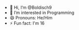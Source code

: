 - 👋 Hi, I’m @Boldisch9
- 👀 I’m interested in Programming
- 😄 Pronouns: He/Him
- ⚡ Fun fact: I'm 16

<!---
Boldisch9/Boldisch9 is a ✨ special ✨ repository because its `README.md` (this file) appears on your GitHub profile.
You can click the Preview link to take a look at your changes.
--->
